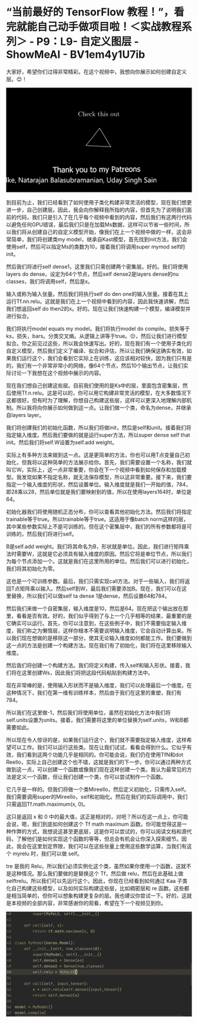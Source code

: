 # “当前最好的 TensorFlow 教程！”，看完就能自己动手做项目啦！＜实战教程系列＞ - P9：L9- 自定义图层 - ShowMeAI - BV1em4y1U7ib

大家好，希望你们过得非常精彩。在这个视频中，我想向你展示如何创建自定义层。😊！[](img/2b96deb5c7669b397136afafb6aca66a_1.png)

![](img/2b96deb5c7669b397136afafb6aca66a_2.png)

到目前为止，我们已经看到了如何使用子类化构建非常灵活的模型，现在我们想更进一步，自己创建层。因此，我会向你解释我所指的内容，但首先为了说明我们面前的代码，我们只是引入了在几乎每个视频中看到的内容，然后我们有这两行代码以避免任何GPU错误，最后我们只是在加载Ms数据，这样可以节省一些时间，所以我们将从创建自己的自定义模型开始，像我们在上一个视频中做的一样，这会非常简单，我们将创建类my model，继承自Kast模型，首先找到init方法，我们会使用self，然后可以指定Ms的类数为10，接着我们将调用super mymod self的init。

然后我们将进行self dense1，这里我们只需创建两个密集层。好的。我们将使用layers do dense，设定为64个节点，然后self dense2是layers dense的nu classes，我们将调用self，然后是x。

输入或称为输入张量。然后我们将执行self do den one的输入张量。接着在其上运行Tf.nn.relu。这就是我们在上一个视频中看到的内容，因此我快速讲解，然后我们想返回self do then2的x。好的。现在让我们快速构建一个模型，编译模型并进行拟合。

我们将执行model equals my model。我们将执行model do compile。损失等于ks，损失，bars。分类交叉熵。从逻辑上讲等于true。😔，然后让我们进行模型拟合。你之前见过这些，所以我会快速写出。好的，现在我们有一个使用子类化的自定义模型，然后我们定义了编译、拟合和评估，所以让我们确保这确实有效，如果我们运行这个，我们会看到它实际上在训练，这应该相对较快，因为我们只有是的，我们有一个非常非常小的网络，像64个节点，然后10个输出节点，让我们实际讨论一下我想在这个视频中展示的内容。

现在我们想自己创建这些层。目前我们使用的是Ks中的层，里面包含密集层，然后使用Tf.n.relu。这是可以的，你可以用它构建非常灵活的模型，在大多数情况下这都很好。但有时为了理解，你想自己构建这些层，这样可以更深入地理解内部机制。所以我将向你展示如何做到这一点。让我们做一个类，命名为dense，并继承自layers layer。

我们将创建我们的初始化函数，所以我们将做init，然后是self和unit。接着我们将指定输入维度。然后我们要做的就是运行super方法，所以super dense self that init。然后我们将self.W设置为self.add weight。

实际上有多种方法来做到这一点。这是更简单的方法，你也可以用T点变量自己初始化，但我将以这种简单的方法展示给你。首先，我们需要设置一个名称，我们就叫它W。实际上，这一点非常重要，你会在下一个视频中看到如何保存和加载模型。我发现如果不指定名称，就无法保存模型，所以这非常重要。接下来，我们要指定一个输入维度的形状，然后设置单位。输入维度就是我们一开始的值，784，即28乘以28，然后单位就是我们要映射到的值，所以在使用layers164时，单位是64。

初始化器我们将使用随机正态分布，你可以查看其他初始化方法。然后我们将指定trainable等于true。所以trainable等于true。这适用于像batch norm这样的层，其中某些参数实际上不是可训练的。但在这个密集层中，我们的所有参数都将是可训练的，然后我们将进行self。

B是self.add weight。我们将其命名为B，形状就是单位。因此，我们进行矩阵乘法时需要W，这就是它必须具有输入维度的原因。然后它将是单位节点，所以我们为每个节点添加一个。这就是我们在这里所用的单位。然后我们可以进行初始化，我们将其初始化为零。

这也是一个可训练参数。最后，我们只需实现call方法。对于一些输入，我们将返回T点矩阵乘以输入。然后self到W，最后我们需要添加B。现在，我们可以在这里替换，所以我们可以做self ta dense 1是dense，然后设置64和784。

然后我们来做一个自密集层，输入维度是10，然后是64。现在把这个输出放在那里，看看是否有效。好的，我们似乎得到了与上一个几乎相等的结果，最重要的是它确实可以运行。首先，你可以注意到，在这些例子中，我们不需要指定输入维度，我们称之为懒惰层，这样你根本不需要说明输入维度，它会自动计算出来。所以我们现在想做的是移除这一部分，使其无论输入维度如何都能工作。我们要做到这一点的方法是创建一个构建方法。现在我们有了初始化，我们将在这里移除输入维度。

然后我们将创建一个构建方法。我们将定义构建，传入self和输入形状。接着，我们将在这里创建Ws，因此我们将把这段代码粘贴到构建方法中。

现在非常棒的是，使用输入形状而不是输入维度，我们可以处理最后一个维度。在这种情况下，我们在第一维有训练样本，然后由于我们在这里的重塑，我们有784。

所以我们在这里做-1，然后我们将使用单位，虽然在初始化方法中我们将self.units设置为units。接着，我们需要将这里的单位替换为self.units，W和B都需要如此。

所以现在令人惊讶的是，如果我们运行这个，我们就不需要指定输入维度，这样希望可以工作。我们可以运行这些类。现在让我们试试，看看会得到什么。它似乎有效，我们看到这两个功能几乎是相同的。你可能会说，我们仍在使用TfN和dot Reello，实际上自己创建这个也不错，这就是我们的下一步。你可以通过两种方式做到这一点，可以创建一个函数或像我们现在这样创建一个类。我认为最常见的方法是定义一个函数，但让我们创建一个类，你可以尝试制作一个函数。

它几乎是一样的。但我们将做一个类Mireello，然后定义初始化，只需传入self。我们需要调用super的Mireello，self和初始化。然后在我们的实际调用中，我们只需返回Tf.math.maximum(x, 0)。

这只是返回 x 和 0 中的最大值，这正是相对的，对吧？所以在这一点上，你可能会说，嗯，我们到底如何创建这个 Tf math maximum 函数。你可能觉得这是一种作弊的方式，我想说这甚至更底层，这是你可以尝试的，你可以阅读文档和源代码，了解他们是如何实现这个函数的等等，但总会有机会让你深入探索细节。因此，我会在这里划定界限，我们可以在这些张量上使用这些数学运算，当我们有这个 myrelu 时，我们可以做 self。

tre 是我的 Relu，所以我们必须实例化这个类，虽然如果你使用一个函数，这就不是这种情况。那么我们要做的是替换这个 Tf，然后做 relu，然后在此基础上做 selftrelu。所以我们可以先运行这个。因此，你现在已经看到如何通过 Kaa 子类化自己构建这些模型，以及如何实际构建这些层，比如稠密层和 re 函数。这些都是相当简单的，但你可以想象构建更复杂的层。我也建议你尝试一下。好的，这就是本视频的全部内容，非常感谢你的观看，希望在下一个视频见到你。

![](img/2b96deb5c7669b397136afafb6aca66a_4.png)
